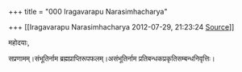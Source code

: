 +++
title = "000 Iragavarapu Narasimhacharya"

+++
[[Iragavarapu Narasimhacharya	2012-07-29, 21:23:24 [Source](https://groups.google.com/g/bvparishat/c/LWiRAVSWG0E)]]



महोदयाः,

सप्रणामम्।संभूतिर्नाम ब्रह्मप्राप्तिरूपफलम्।असंभूतिर्नाम प्रतिबन्धकप्रकृतिसम्बन्धनिवृत्तिः।

